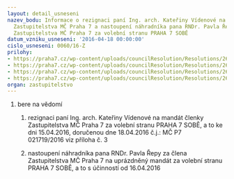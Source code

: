 ```yaml
---
layout: detail_usneseni
nazev_bodu: Informace o rezignaci paní Ing. arch. Kateřiny Vídenové na mandát členky
  Zastupitelstva MČ Praha 7 a nastoupení náhradníka pana RNDr. Pavla Řepy za člena
  Zastupitelstva MČ Praha 7 za volební stranu PRAHA 7 SOBĚ
datum_vzniku_usneseni: '2016-04-18 00:00:00'
cislo_usneseni: 0060/16-Z
prilohy:
- https://praha7.cz/wp-content/uploads/councilResolution/Resolutions/26882/export/Prilohac1Duvodovazprava~46559.doc
- https://praha7.cz/wp-content/uploads/councilResolution/Resolutions/26882/export/Kandidatka_p7_SOBE~46558.pdf
- https://praha7.cz/wp-content/uploads/councilResolution/Resolutions/26882/export/Videnova_rezignacnidopis~46557.pdf
- https://praha7.cz/wp-content/uploads/councilResolution/Resolutions/26882/export/export~49016.pdf
organ: zastupitelstvo
---
```

<OL class=urzList_view id=urzList>
<LI class=urzClass1><SPAN name="1">bere na vědomí</SPAN> 
<OL class=urzOlClass>
<LI class=urzClass2 style="TEXT-ALIGN: left"><SPAN>
<P>rezignaci paní Ing. arch. Kateřiny Vídenové na mandát členky Zastupitelstva MČ Praha 7 za volební stranu PRAHA 7 SOBĚ, a to ke dni 15.04.2016, doručenou dne 18.04.2016 č.j.: MČ P7 021719/2016&nbsp;viz příloha č. 3</P></SPAN></LI>
<LI class=urzClass2 style="TEXT-ALIGN: left"><SPAN>
<P>nastoupení náhradníka pana RNDr. Pavla Řepy za člena Zastupitelstva MČ Praha 7 na uprázdněný mandát za volební stranu PRAHA 7 SOBĚ, a to s účinností od 16.04.2016</P></SPAN></LI></OL></LI></OL>